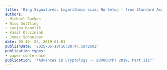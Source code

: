 ```yaml
---
title: 'Ring Signatures: Logarithmic-size, No Setup - from Standard Assumptions'
authors:
- Michael Backes
- Nico Döttling
- Lucjan Hanzlik
- Kamil Kluczniak
- Jonas Schneider
date: 05 19--23, 2019-01-01
publishDate: '2025-05-18T16:29:47.587260Z'
publication_types:
- paper-conference
publication: '*Advances in Cryptology -- EUROCRYPT 2019, Part III*'
---
```


